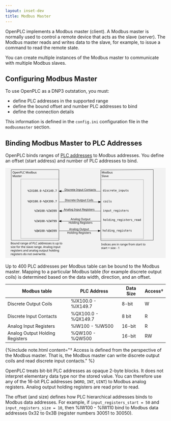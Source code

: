 ```yaml
---
layout: inset-dev
title: Modbus Master
--- 
```


OpenPLC implements a Modbus master (client). A Modbus master is normally
used to control a remote device that acts as the slave (server). The Modbus
master reads and writes data to the slave, for example, to issue a command
to read the remote state.

You can create multiple instances of the Modbus master to communicate with
multiple Modbus slaves.

## Configuring Modbus Master

To use OpenPLC as a DNP3 outstation, you must:

* define PLC addresses in the supported range
* define the bound offset and number PLC addresses to bind
* define the connection details

This information is defined in the `config.ini` configuration file in the
`modbusmaster` section.

## Binding Modbus Master to PLC Addresses

OpenPLC binds ranges of [PLC addresses](/reference/plc-addressing) to Modbus
addresses. You define an offset (start address) and number of PLC addresses
to bind.

![](master-overview.svg)

Up to 400 PLC addresses per Modbus table can be bound to the Modbus master.
Mapping to a particular Modbus table (for example discrete output coils)
is determined based on the data width, direction, and an offset.

<div class="table-wrapper" markdown="block">

| Modbus table                    | PLC Address         | Data Size | Access† |
|---------------------------------|---------------------|-----------|---------|
| Discrete Output Coils           | %IX100.0 - %IX149.7 | 8-bit     | W       |
| Discrete Input Contacts         | %QX100.0 - %QX149.7 | 8 bit     | R       |
| Analog Input Registers          | %IW100 - %IW500     | 16-bit    | R       |
| Analog Output Holding Registers | %QW100 - %QW500     | 16-bit    | RW      |

</div>

{%include note.html content="† Access is defined from the perspective of the
Modbus master. That is, the Modbus master can write discrete output coils
and read discrete input contacts." %}

OpenPLC treats bit-bit PLC addresses as opaque 2-byte blocks. It does not
interpret elementary data type nor the stored value. You can therefore use
any of the 16-bit PLC addresses (`WORD`, `INT`, `UINT`) to Modbus analog
registers. Analog output holding registers are read prior to read.

The offset (and size) defines how PLC hierarchical addresses binds to Modbus
data addresses. For example, if `input_registers_start = 50` and
`input_registers_size = 10`, then %IW100 - %IW110 bind to Modbus data addresses
0x32 to 0x3B (register numbers 30051 to 30050).

